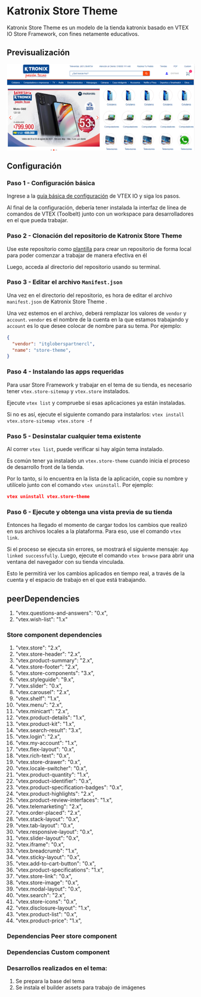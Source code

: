 # Katronix Store Theme 

Katronix Store Theme es un modelo de la tienda katronix basado en VTEX IO Store Framework, con fines netamente educativos.

## Previsualización
 <img src="https://github.com/JeferProgramer/katronix-clone/blob/main/assets/img/Store-Image.PNG" alt="tienda" align="center"/>

## Configuración

### Paso 1 -  Configuración básica

Ingrese a la [guía básica de configuración](https://vtex.io/docs/getting-started/build-stores-with-store-framework/1) de VTEX IO y siga los pasos. 

Al final de la configuración, debería tener instalada la interfaz de línea de comandos de VTEX (Toolbelt) junto con un workspace para desarrolladores en el que pueda trabajar.

### Paso 2 - Clonación del repositorio de Katronix Store Theme 

Use este repositorio como [plantilla](hhttps://github.com/JeferProgramer/katronix-clone) para crear un repositorio de forma local para poder comenzar a trabajar de manera efectiva en él

Luego, acceda al directorio del repositorio usando su terminal.

### Paso 3 - Editar el archivo `Manifest.json`


Una vez en el directorio del repositorio, es hora de editar el archivo `manifest.json` de Katronix Store Theme . 

Una vez estemos en el archivo, deberá remplazar los valores de `vendor` y `account`. `vendor` es el nombre de la cuenta en la que estamos trabajando y `account` es lo que desee colocar de nombre para su tema. Por ejemplo:

```json
{
  "vendor": "itgloberspartnercl",
  "name": "store-theme",
}
```

### Paso 4 -  Instalando las apps requeridas

Para usar Store Framework y trabajar en el tema de su tienda, es necesario tener  `vtex.store-sitemap` y `vtex.store` instalados.

Ejecute `vtex list` y compruebe si esas aplicaciones ya están instaladas. 

Si no es así, ejecute el siguiente comando para instalarlos: `vtex install vtex.store-sitemap vtex.store -f`

### Paso 5 - Desinstalar cualquier tema existente

Al correr `vtex list`, puede verificar si hay algún tema instalado.

Es común tener ya instalado un `vtex.store-theme` cuando inicia el proceso de desarrollo front de la tienda.

Por lo tanto, si lo encuentra en la lista de la aplicación, copie su nombre y utilícelo junto con el comando `vtex uninstall`. Por ejemplo:

```json
vtex uninstall vtex.store-theme
```

### Paso 6 - Ejecute y obtenga una vista previa de su tienda

Entonces ha llegado el momento de cargar todos los cambios que realizó en sus archivos locales a la plataforma. Para eso, use el comando `vtex link`.

Si el proceso se ejecuta sin errores, se mostrará el siguiente mensaje: `App linked successfully`. Luego, ejecute el comando `vtex browse` para abrir una ventana del navegador con su tienda vinculada.

Esto le permitirá ver los cambios aplicados en tiempo real, a través de la cuenta y el espacio de trabajo en el que está trabajando.

## peerDependencies

1. "vtex.questions-and-answers": "0.x",
2. "vtex.wish-list": "1.x"

### Store component dependencies
1. "vtex.store": "2.x",
2. "vtex.store-header": "2.x",
3. "vtex.product-summary": "2.x",
4. "vtex.store-footer": "2.x",
5. "vtex.store-components": "3.x",
6. "vtex.styleguide": "9.x",
7. "vtex.slider": "0.x",
8. "vtex.carousel": "2.x",
9. "vtex.shelf": "1.x",
10. "vtex.menu": "2.x",
11. "vtex.minicart": "2.x",
12. "vtex.product-details": "1.x",
13. "vtex.product-kit": "1.x",
14. "vtex.search-result": "3.x",
15. "vtex.login": "2.x",
16. "vtex.my-account": "1.x",
17. "vtex.flex-layout": "0.x",
18. "vtex.rich-text": "0.x",
19. "vtex.store-drawer": "0.x",
20. "vtex.locale-switcher": "0.x",
21. "vtex.product-quantity": "1.x",
22. "vtex.product-identifier": "0.x",
23. "vtex.product-specification-badges": "0.x",
24. "vtex.product-highlights": "2.x",
25. "vtex.product-review-interfaces": "1.x",
26. "vtex.telemarketing": "2.x",
27. "vtex.order-placed": "2.x",
28. "vtex.stack-layout": "0.x",
29. "vtex.tab-layout": "0.x",
30. "vtex.responsive-layout": "0.x",
31. "vtex.slider-layout": "0.x",
32. "vtex.iframe": "0.x",
33. "vtex.breadcrumb": "1.x",
34. "vtex.sticky-layout": "0.x",
35. "vtex.add-to-cart-button": "0.x",
36. "vtex.product-specifications": "1.x",
37. "vtex.store-link": "0.x",
38. "vtex.store-image": "0.x",
39. "vtex.modal-layout": "0.x",
40. "vtex.search": "2.x",
41. "vtex.store-icons": "0.x",
42. "vtex.disclosure-layout": "1.x",
43. "vtex.product-list": "0.x",
44. "vtex.product-price": "1.x",
### Dependencias Peer store component 

### Dependencias Custom component 

### Desarrollos realizados en el tema:

1. Se prepara la base del tema
2. Se instala el builder assets para trabajo de imágenes
